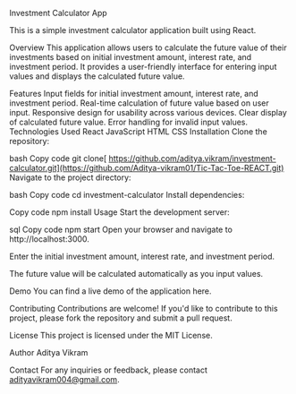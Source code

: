 Investment Calculator App

This is a simple investment calculator application built using React.

Overview
This application allows users to calculate the future value of their investments based on initial investment amount, interest rate, and investment period. It provides a user-friendly interface for entering input values and displays the calculated future value.

Features
Input fields for initial investment amount, interest rate, and investment period.
Real-time calculation of future value based on user input.
Responsive design for usability across various devices.
Clear display of calculated future value.
Error handling for invalid input values.
Technologies Used
React
JavaScript
HTML
CSS
Installation
Clone the repository:

bash
Copy code
git clone[ https://github.com/aditya.vikram/investment-calculator.git](https://github.com/Aditya-vikram01/Tic-Tac-Toe-REACT.git)
Navigate to the project directory:

bash
Copy code
cd investment-calculator
Install dependencies:

Copy code
npm install
Usage
Start the development server:

sql
Copy code
npm start
Open your browser and navigate to http://localhost:3000.

Enter the initial investment amount, interest rate, and investment period.

The future value will be calculated automatically as you input values.

Demo
You can find a live demo of the application here.

Contributing
Contributions are welcome! If you'd like to contribute to this project, please fork the repository and submit a pull request.

License
This project is licensed under the MIT License.

Author
Aditya Vikram

Contact
For any inquiries or feedback, please contact adityavikram004@gmail.com.






